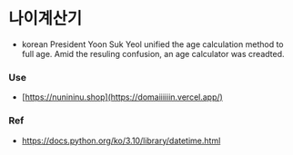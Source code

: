 # 나이계산기
 - korean President Yoon Suk Yeol unified the age calculation method to full age. Amid the resuling confusion, an age calculator was creadted.

### Use
 - [https://nunininu.shop](https://domaiiiiiin.vercel.app/)

### Ref
 - https://docs.python.org/ko/3.10/library/datetime.html


